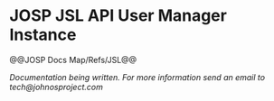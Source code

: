 # JOSP JSL API User Manager Instance

@@JOSP Docs Map/Refs/JSL@@

_Documentation being written.
For more information send an email to tech@johnosproject.com_

